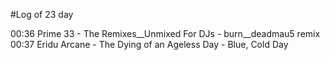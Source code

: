 #Log of 23 day


00:36 Prime 33 - The Remixes__Unmixed For DJs - burn__deadmau5 remix
00:37 Eridu Arcane - The Dying of an Ageless Day - Blue, Cold Day